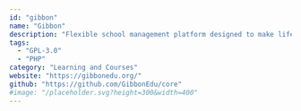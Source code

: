 ```yaml
---
id: "gibbon"
name: "Gibbon"
description: "Flexible school management platform designed to make life better for teachers, students, parents and leaders."
tags:
  - "GPL-3.0"
  - "PHP"
category: "Learning and Courses"
website: "https://gibbonedu.org/"
github: "https://github.com/GibbonEdu/core"
#image: "/placeholder.svg?height=300&width=400"
---
```


